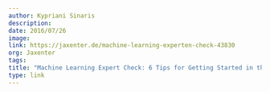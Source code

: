 ```yaml
---
author: Kypriani Sinaris
description:
date: 2016/07/26
image:
link: https://jaxenter.de/machine-learning-experten-check-43830
org: Jaxenter
tags:
title: "Machine Learning Expert Check: 6 Tips for Getting Started in the Machine Learning"
type: link
---
```

